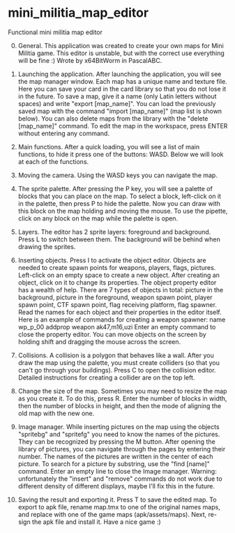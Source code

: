 # mini_militia_map_editor
Functional mini militia map editor

0. General.
This application was created to create your own maps for
Mini Militia game. This editor is unstable, but with the correct
use everything will be fine :)
Wrote by x64BitWorm in PascalABC.

1. Launching the application.
After launching the application, you will see the map manager window.
Each map has a unique name and texture file.
Here you can save your card in the card library so that you do not lose it in the future.
To save a map, give it a name (only Latin letters without spaces) and write "export [map_name]".
You can load the previously saved map with the command "import [map_name]" (map list is shown below).
You can also delete maps from the library with the "delete [map_name]" command.
To edit the map in the workspace, press ENTER without entering any command.

2. Main functions.
After a quick loading, you will see a list of main functions,
to hide it press one of the buttons: WASD.
Below we will look at each of the functions.

3. Moving the camera.
Using the WASD keys you can navigate the map.

4. The sprite palette.
After pressing the P key, you will see a palette of blocks that
you can place on the map.
To select a block, left-click on it in the palette,
then press P to hide the palette. Now you can draw with this block on the map
holding and moving the mouse.
To use the pipette, click on any block on the map while the palette is open.

5. Layers.
The editor has 2 sprite layers: foreground and background.
Press L to switch between them.
The background will be behind when drawing the sprites.

6. Inserting objects.
Press I to activate the object editor.
Objects are needed to create spawn points for weapons, players, flags, pictures.
Left-click on an empty space to create a new object.
After creating an object, click on it to change its properties.
The object property editor has a wealth of help.
There are 7 types of objects in total:
picture in the background, picture in the foreground, weapon spawn point, player spawn point, CTF spawn point,
flag receiving platform, flag spawner.
Read the names for each object and their properties in the editor itself.
Here is an example of commands for creating a weapon spawner:
name wp_p_00
addprop weapon ak47,m16,uzi
Enter an empty command to close the property editor.
You can move objects on the screen by holding shift and dragging the mouse across the screen.

7. Collisions.
A collision is a polygon that behaves like a wall.
After you draw the map using the palette, you must create
colliders (so that you can't go through your buildings).
Press C to open the collision editor.
Detailed instructions for creating a collider are on the top left.

8. Change the size of the map.
Sometimes you may need to resize the map as you create it.
To do this, press R. Enter the number of blocks in width, then the number of blocks in height,
and then the mode of aligning the old map with the new one.

9. Image manager.
While inserting pictures on the map using the objects "spritebg" and "spritefg"
you need to know the names of the pictures. They can be recognized by pressing the M button.
After opening the library of pictures, you can navigate through the pages by entering their number.
The names of the pictures are written in the center of each picture.
To search for a picture by substring, use the "find [name]" command.
Enter an empty line to close the Image manager.
Warning: unfortunately the "insert" and "remove" commands do not work due to different
density of different displays, maybe I'll fix this in the future.

10. Saving the result and exporting it.
Press T to save the edited map.
To export to apk file, rename map.tmx to one of the original names
maps, and replace with one of the game maps (apk/assets/maps).
Next, re-sign the apk file and install it. Have a nice game :)
